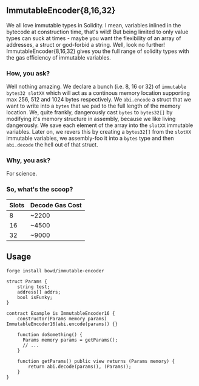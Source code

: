 ## ImmutableEncoder{8,16,32}

We all love immutable types in Solidity. I mean, variables inlined in the bytecode at construction time, that's wild!
But being limited to only value types can suck at times - maybe you want the flexibility of an array of addresses, a struct or god-forbid a string.
Well, look no further! ImmutableEncoder{8,16,32} gives you the full range of solidity types with the gas efficiency of immutable variables.

### How, you ask?

Well nothing amazing. We declare a bunch (i.e. 8, 16 or 32) of `immutable bytes32 slotXX` which will act as a continous memory location supporting max 256, 512 and 1024 bytes respectively. 
We `abi.encode` a struct that we want to write into a `bytes` that we pad to the full length of the memory location. 
We, quite frankly, dangerously cast `bytes` to `bytes32[]` by modifying it's memory structure in assembly, because we like living dangerously.
We save each element of the array into the `slotXX` immutable variables. 
Later on, we revers this by creating a `bytes32[]` from the `slotXX` immutable variables, we assembly-foo it into a `bytes` type and then `abi.decode` the hell out of that struct.

### Why, you ask?

For science.

### So, what's the scoop?

| Slots   | Decode Gas Cost |
|---------|-----------------|
| 8       | ~2200           |
| 16      | ~4500           |
| 32      | ~9000           |

## Usage

```bash
forge install bowd/immutable-encoder

```

```solidity
struct Params {
    string test;
    address[] addrs;
    bool isFunky;
}

contract Example is ImmutableEncoder16 {
    constructor(Params memory params) ImmutableEncoder16(abi.encode(params)) {}

    function doSomething() {
      Params memory params = getParams();
      // ...
    }

    function getParams() public view returns (Params memory) {
        return abi.decode(params(), (Params));
    }
}
```


